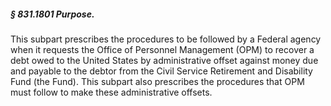 ##### § 831.1801 Purpose. #####

This subpart prescribes the procedures to be followed by a Federal agency when it requests the Office of Personnel Management (OPM) to recover a debt owed to the United States by administrative offset against money due and payable to the debtor from the Civil Service Retirement and Disability Fund (the Fund). This subpart also prescribes the procedures that OPM must follow to make these administrative offsets.